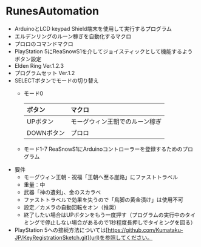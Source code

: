 # RunesAutomation

- ArduinoとLCD keypad Shield端末を使用して実行するプログラム
- エルデンリングのルーン稼ぎを自動化するマクロ
- プロロのコマンドマクロ
- PlayStation 5にReaSnowS1を介してジョイスティックとして機能するようボタン設定
- Elden Ring  Ver.1.2.3
- プログラムセット Ver.1.2
- SELECTボタンでモードの切り替え
  - モード0

	| ボタン | マクロ  |
	|:----------|:----------|
	| UPボタン   | モーグウィン王朝でのルーン稼ぎ |
	| DOWNボタン | プロロ    |


  - モード1-7  ReaSnowS1にArduinoコントローラーを登録するためのプログラム
- 要件
  - モーグウィン王朝・祝福「王朝へ至る崖路」にファストトラベル
  - 重量：中
  - 武器「神の遺剣」、金のスカラベ
  - ファストトラベルで効果を失うので「鳥脚の黄金漬け」は使用不可
  - 設定／カメラの自動回転をオン（推奨）
  - 終了したい場合はUPボタンをもう一度押す（プログラムの実行中のタイミングで停止しない場合があるので1秒程度長押しでタイミングを図る）
- PlayStation 5への接続方法については[https://github.com/Kumataku-JP/KeyRegistrationSketch.git](url)を参照してください。
